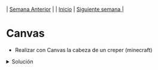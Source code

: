 | [Semana Anterior](/week03/README.md) |
| [Inicio](/README.md) |
[Siguiente semana ](/week05/README.md)|


# Canvas


- Realizar con Canvas la cabeza de un creper (minecraft)

<details>
  <summary>Solución</summary>

    ```
    <canvas width="600" height="400"></canvas>
    <script>
    var pantalla = document.querySelector("canvas");
    var pincel = pantalla.getContext("2d");
    //cabeza
    pincel.fillStyle = 'darkgreen';
    pincel.fillRect(200, 50, 350 ,300);
    //ojos
    pincel.fillStyle = 'black';
    pincel.fillRect(250, 110, 90, 90);
    pincel.fillRect(410, 110, 90, 90);
    //nariz
    pincel.fillRect(340, 200, 70, 100);
     //boca
    pincel.fillRect(300, 240, 40, 110);
    pincel.fillRect(410, 240, 40, 110);
    </script>
    ```

</details>